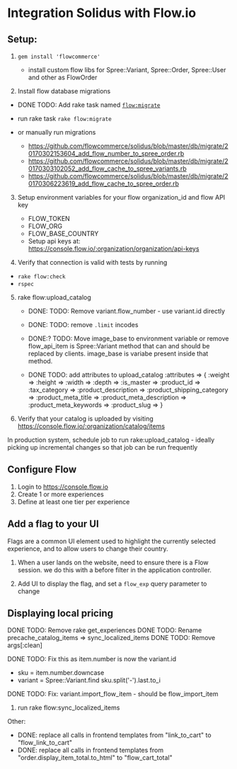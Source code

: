 # Integration Solidus with Flow.io

## Setup:

1. `gem install 'flowcommerce'`

   - install custom flow libs for Spree::Variant, Spree::Order, Spree::User and other as FlowOrder

2. Install flow database migrations

  - DONE TODO: Add rake task named [`flow:migrate`](https://github.com/flowcommerce/solidus/blob/master/lib/tasks/flow.rake)

  * run rake task `rake flow:migrate`

  * or manually run migrations
    - https://github.com/flowcommerce/solidus/blob/master/db/migrate/20170302153604_add_flow_number_to_spree_order.rb
    - https://github.com/flowcommerce/solidus/blob/master/db/migrate/20170303102052_add_flow_cache_to_spree_variants.rb
    - https://github.com/flowcommerce/solidus/blob/master/db/migrate/20170306223619_add_flow_cache_to_spree_order.rb

3. Setup environment variables for your flow organization_id and flow API key

   - FLOW_TOKEN
   - FLOW_ORG
   - FLOW_BASE_COUNTRY
   - Setup api keys at: https://console.flow.io/:organization/organization/api-keys

4. Verify that connection is valid with tests by running
  * `rake flow:check`
  * `rspec`

5. rake flow:upload_catalog

   - DONE: TODO: Remove variant.flow_number - use variant.id directly
   - DONE: TODO: remove `.limit` incodes
   - DONE:? TODO: Move image_base to environment variable or remove
    flow_api_item is Spree::Variant method that can and should be replaced by clients.
    image_base is variabe present inside that method.

   - DONE TODO: add attributes to upload_catalog
       :attributes => {
         :weight =>
         :height =>
         :width =>
         :depth =>
         :is_master =>
         :product_id =>
         :tax_category =>
         :product_description =>
         :product_shipping_category =>
         :product_meta_title =>
         :product_meta_description =>
         :product_meta_keywords =>
         :product_slug =>
       }

6. Verify that your catalog is uploaded by visiting https://console.flow.io/:organization/catalog/items

In production system, schedule job to run rake:upload_catalog -
ideally picking up incremental changes so that job can be run
frequently

## Configure Flow

  1. Login to https://console.flow.io
  2. Create 1 or more experiences
  3. Define at least one tier per experience

## Add a flag to your UI

Flags are a common UI element used to highlight the currently selected
experience, and to allow users to change their country.

  1. When a user lands on the website, need to ensure there is a Flow
  session. we do this with a before filter in the application
  controller.

  2. Add UI to display the flag, and set a `flow_exp` query
  parameter to change


## Displaying local pricing

  DONE TODO: Remove rake  get_experiences
  DONE TODO: Rename precache_catalog_items => sync_localized_items
  DONE TODO: Remove args[:clean]

  DONE TODO: Fix this as item.number is now the variant.id
   - sku        = item.number.downcase
   - variant    = Spree::Variant.find sku.split('-').last.to_i

  DONE TODO:
    Fix: variant.import_flow_item - should be flow_import_item

  1. run rake flow:sync_localized_items

Other:
  * DONE: replace all calls in frontend templates from "link_to_cart" to "flow_link_to_cart"
  * DONE: replace all calls in frontend templates from "order.display_item_total.to_html" to "flow_cart_total"


